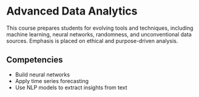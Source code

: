 # Advanced Data Analytics

This course prepares students for evolving tools and techniques, including machine learning, neural networks, randomness, and unconventional data sources. Emphasis is placed on ethical and purpose-driven analysis.

## Competencies
- Build neural networks
- Apply time series forecasting
- Use NLP models to extract insights from text
